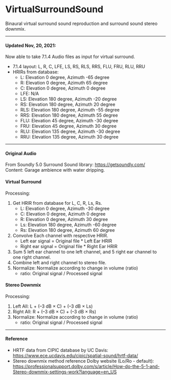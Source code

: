 # VirtualSurroundSound
Binaural virtual surround sound reproduction and surround sound stereo downmix.

---
#### Updated Nov, 20, 2021:
Now able to take 7.1.4 Audio files as input for virtual surround.
- 7.1.4 layout: L, R, C, LFE, LS, RS, RLS, RRS, FLU, FRU, RLU, RRU
- HRIRs from database:
    - L: Elevation 0 degree, Azimuth -65 degree
    - R: Elevation 0 degree, Azimuth 65 degree
    - C: Elevation 0 degree, Azimuth 0 degree
    - LFE: N/A
    - LS: Elevation 180 degree, Azimuth -20 degree
    - RS: Elevation 180 degree, Azimuth 20 degree
    - RLS: Elevation 180 degree, Azimuth -55 degree
    - RRS: Elevation 180 degree, Azimuth 55 degree
    - FLU: Elevation 45 degree, Azimuth -30 degree
    - FRU: Elevation 45 degree, Azimuth 30 degree
    - RLU: Elevation 135 degree, Azimuth -30 degree
    - RRU: Elevation 135 degree, Azimuth 30 degree

---
#### Original Audio
From Soundly 5.0 Surround Sound library: https://getsoundly.com/ \
Content: Garage ambience with water dripping.

#### Virtual Surround
Processing:
1. Get HRIR from database for L, C, R, Ls, Rs.
    - L: Elevation 0 degree, Azimuth -30 degree
    - C: Elevation 0 degree, Azimuth 0 degree
    - R: Elevation 0 degree, Azimuth 30 degree
    - Ls: Elevation 180 degree, Azimuth -60 degree
    - Rs: Elevation 180 degree, Azimuth 60 degree
2. Convolve Each channel with respective HRIR.
    - Left ear signal = Original file * Left Ear HRIR
    - Right ear signal = Original file * Right Ear HRIR
3. Sum 5 left ear channel to one left channel, and 5 right ear channel to one right channel.
4. Combine left and right channel to stereo file.
5. Normalize: Normalize according to change in volume (ratio)
    - ratio: Original signal / Processed signal


#### Stereo Downmix
Processing:
1. Left All: L + (–3 dB × C) + (–3 dB × Ls)
2. Right All: R + (–3 dB × C) + (–3 dB × Rs)
3. Normalize: Normalize according to change in volume (ratio)
    - ratio: Original signal / Processed signal

---
#### Reference
- HRTF data from CIPIC database by UC Davis: https://www.ece.ucdavis.edu/cipic/spatial-sound/hrtf-data/
- Stereo downmix method reference Dolby website (Lo/Ro - default): https://professionalsupport.dolby.com/s/article/How-do-the-5-1-and-Stereo-downmix-settings-work?language=en_US
